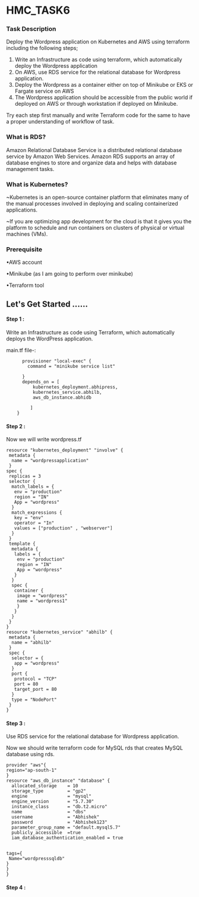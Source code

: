 # HMC_TASK6
### Task Description
Deploy the Wordpress application on Kubernetes and AWS using terraform including the following steps;

1. Write an Infrastructure as code using terraform, which automatically deploy the Wordpress application
2. On AWS, use RDS service for the relational database for Wordpress application.
3. Deploy the Wordpress as a container either on top of Minikube or EKS or Fargate service on AWS
4. The Wordpress application should be accessible from the public world if deployed on AWS or through workstation if deployed on Minikube.

Try each step first manually and write Terraform code for the same to have a proper understanding of workflow of task.
### What is RDS?

Amazon Relational Database Service is a distributed relational database service by Amazon Web Services. Amazon RDS supports an array of database engines to store and organize data and helps with database management tasks.

### What is Kubernetes?

~Kubernetes is an open-source container platform that eliminates many of the manual processes involved in deploying and scaling containerized applications.

~If you are optimizing app development for the cloud is that it gives you the platform to schedule and run containers on clusters of physical or virtual machines (VMs).

### Prerequisite
•AWS account

•Minikube (as I am going to perform over minikube)

•Terraform tool
## Let's Get Started ......
#### Step 1 : 
Write an Infrastructure as code using Terraform, which automatically deploys the WordPress application.

main.tf file-:

```resource "null_resource" "minikubeservice" {
	  provisioner "local-exec" {
	    command = "minikube service list"
	    
	  }
	  depends_on = [
	      kubernetes_deployment.abhipress,
	      kubernetes_service.abhilb,
	      aws_db_instance.abhidb
	 
	     ]
	}
```
#### Step 2 :
Now we will write wordpress.tf

```
resource "kubernetes_deployment" "involve" {
 metadata {
  name = "wordpressapplication"
 }
spec {
 replicas = 3
 selector {
  match_labels = {
   env = "production"
   region = "IN"
   App = "wordpress"
  }
  match_expressions {
   key = "env"
   operator = "In"
   values = ["production" , "webserver"]
  }
 }
 template {
  metadata {
   labels = {
    env = "production"
    region = "IN"
    App = "wordpress"
   }
  }
  spec {
   container {
    image = "wordpress"
    name = "wordpress1" 
    }
   }
  }
 }
}
resource "kubernetes_service" "abhilb" {
 metadata {
  name = "abhilb"
 }
 spec {
  selector = {
   app = "wordpress"
  }
  port {
   protocol = "TCP"
   port = 80
   target_port = 80
  }
  type = "NodePort"
 }
}
```
#### Step 3 :
Use RDS service for the relational database for Wordpress application.

Now we should write terraform code for MySQL rds that creates MySQL database using rds.

```
provider "aws"{
region="ap-south-1"
}
resource "aws_db_instance" "database" {
  allocated_storage    = 10
  storage_type         = "gp2"
  engine               = "mysql"
  engine_version       = "5.7.30"
  instance_class       = "db.t2.micro"
  name                 = "dbs"
  username             = "Abhishek"
  password             = "Abhishek123"
  parameter_group_name = "default.mysql5.7"
  publicly_accessible  =true
  iam_database_authentication_enabled = true


tags={
 Name="wordpresssqldb"
}
}
}
``` 
#### Step 4 : 

